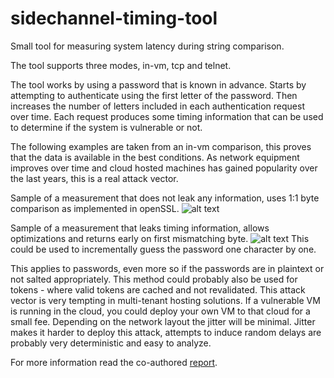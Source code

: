 # sidechannel-timing-tool
Small tool for measuring system latency during string comparison.

The tool supports three modes, in-vm, tcp and telnet.

The tool works by using a password that is known in advance. Starts by attempting to authenticate using the first letter of the password. 
Then increases the number of letters included in each authentication request over time. Each request produces some timing information
that can be used to determine if the system is vulnerable or not. 

The following examples are taken from an in-vm comparison, this proves that the data is available in the best conditions. As network
equipment improves over time and cloud hosted machines has gained popularity over the last years, this is a real attack vector.

Sample of a measurement that does not leak any information, uses 1:1 byte comparison as implemented in openSSL.
![alt text](https://raw.githubusercontent.com/codingchili/sidechannel-timing-tool/master/safe.png "Current snapshot version")

Sample of a measurement that leaks timing information, allows optimizations and returns early on first mismatching byte.
![alt text](https://raw.githubusercontent.com/codingchili/sidechannel-timing-tool/master/vulnerable.png "Current snapshot version")
This could be used to incrementally guess the password one character by one.

This applies to passwords, even more so if the passwords are in plaintext or not salted appropriately. This method could probably
also be used for tokens - where valid tokens are cached and not revalidated. This attack vector is very tempting in multi-tenant
hosting solutions. If a vulnerable VM is running in the cloud, you could deploy your own VM to that cloud for a small
fee. Depending on the network layout the jitter will be minimal. Jitter makes it harder to deploy this attack, attempts to 
induce random delays are probably very deterministic and easy to analyze.



For more information read the co-authored [report](https://github.com/codingchili/sidechannel-timing-tool/raw/master/Side-Channel%20Attack%20-%20paper.pdf).
